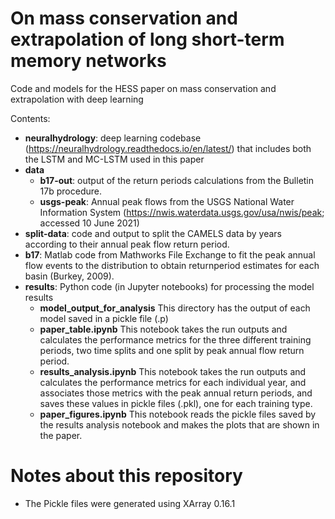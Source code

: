 # On mass conservation and extrapolation of long short-term memory networks
Code and models for the HESS paper on mass conservation and extrapolation with deep learning

Contents:
- **neuralhydrology**: deep learning codebase (https://neuralhydrology.readthedocs.io/en/latest/) that includes both the LSTM and MC-LSTM used in this paper
- **data**
    - **b17-out**: output of the return periods calculations from the Bulletin 17b procedure.
    - **usgs-peak**: Annual peak flows from the USGS National Water Information System (https://nwis.waterdata.usgs.gov/usa/nwis/peak; accessed 10 June 2021)
- **split-data**: code and output to split the CAMELS data by years according to their annual peak flow return period.
- **b17**: Matlab code from Mathworks File Exchange to fit the peak annual flow events to the distribution to obtain returnperiod estimates for each basin (Burkey, 2009). 
- **results**: Python code (in Jupyter notebooks) for processing the model results
    - **model_output_for_analysis** This directory has the output of each model saved in a pickle file (.p)
    - **paper_table.ipynb** This notebook takes the run outputs and calculates the performance metrics for the three different training periods, two time splits and one split by peak annual flow return period.
    - **results_analysis.ipynb** This notebook takes the run outputs and calculates the performance metrics for each individual year, and associates those metrics with the peak annual return periods, and saves these values in pickle files (.pkl), one for each training type.
    - **paper_figures.ipynb** This notebook reads the pickle files saved by the results analysis notebook and makes the plots that are shown in the paper. 

# Notes about this repository
- The Pickle files were generated using XArray 0.16.1
